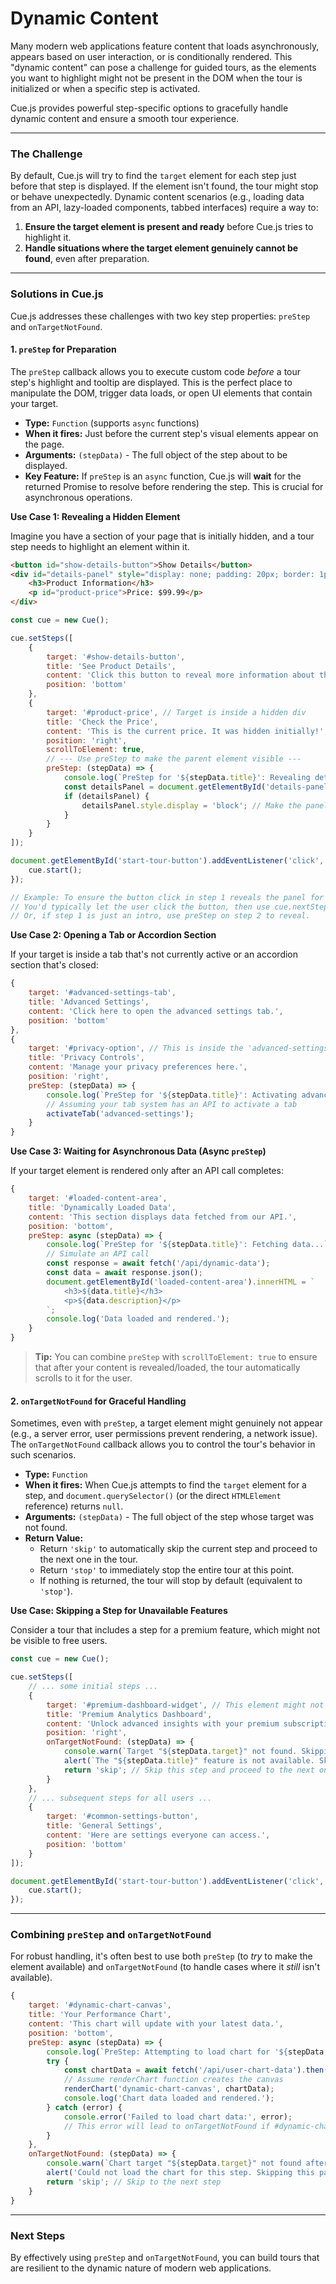 # Dynamic Content

Many modern web applications feature content that loads asynchronously, appears based on user interaction, or is conditionally rendered. This "dynamic content" can pose a challenge for guided tours, as the elements you want to highlight might not be present in the DOM when the tour is initialized or when a specific step is activated.

Cue.js provides powerful step-specific options to gracefully handle dynamic content and ensure a smooth tour experience.

***

### The Challenge

By default, Cue.js will try to find the `target` element for each step just before that step is displayed. If the element isn't found, the tour might stop or behave unexpectedly. Dynamic content scenarios (e.g., loading data from an API, lazy-loaded components, tabbed interfaces) require a way to:

1. **Ensure the target element is present and ready** before Cue.js tries to highlight it.
2. **Handle situations where the target element genuinely cannot be found**, even after preparation.

***

### Solutions in Cue.js

Cue.js addresses these challenges with two key step properties: `preStep` and `onTargetNotFound`.

#### 1. `preStep` for Preparation

The `preStep` callback allows you to execute custom code _before_ a tour step's highlight and tooltip are displayed. This is the perfect place to manipulate the DOM, trigger data loads, or open UI elements that contain your target.

* **Type:** `Function` (supports `async` functions)
* **When it fires:** Just before the current step's visual elements appear on the page.
* **Arguments:** `(stepData)` - The full object of the step about to be displayed.
* **Key Feature:** If `preStep` is an `async` function, Cue.js will **wait** for the returned Promise to resolve before rendering the step. This is crucial for asynchronous operations.

**Use Case 1: Revealing a Hidden Element**

Imagine you have a section of your page that is initially hidden, and a tour step needs to highlight an element within it.

```html
<button id="show-details-button">Show Details</button>
<div id="details-panel" style="display: none; padding: 20px; border: 1px solid #ccc; margin-top: 10px;">
    <h3>Product Information</h3>
    <p id="product-price">Price: $99.99</p>
</div>
```

```javascript
const cue = new Cue();

cue.setSteps([
    {
        target: '#show-details-button',
        title: 'See Product Details',
        content: 'Click this button to reveal more information about the product.',
        position: 'bottom'
    },
    {
        target: '#product-price', // Target is inside a hidden div
        title: 'Check the Price',
        content: 'This is the current price. It was hidden initially!',
        position: 'right',
        scrollToElement: true,
        // --- Use preStep to make the parent element visible ---
        preStep: (stepData) => {
            console.log(`PreStep for '${stepData.title}': Revealing details panel.`);
            const detailsPanel = document.getElementById('details-panel');
            if (detailsPanel) {
                detailsPanel.style.display = 'block'; // Make the panel visible
            }
        }
    }
]);

document.getElementById('start-tour-button').addEventListener('click', () => {
    cue.start();
});

// Example: To ensure the button click in step 1 reveals the panel for step 2:
// You'd typically let the user click the button, then use cue.nextStep()
// Or, if step 1 is just an intro, use preStep on step 2 to reveal.
```

**Use Case 2: Opening a Tab or Accordion Section**

If your target is inside a tab that's not currently active or an accordion section that's closed:

```javascript
{
    target: '#advanced-settings-tab',
    title: 'Advanced Settings',
    content: 'Click here to open the advanced settings tab.',
    position: 'bottom'
},
{
    target: '#privacy-option', // This is inside the 'advanced-settings-tab-content'
    title: 'Privacy Controls',
    content: 'Manage your privacy preferences here.',
    position: 'right',
    preStep: (stepData) => {
        console.log(`PreStep for '${stepData.title}': Activating advanced settings tab.`);
        // Assuming your tab system has an API to activate a tab
        activateTab('advanced-settings');
    }
}
```

**Use Case 3: Waiting for Asynchronous Data (Async `preStep`)**

If your target element is rendered only after an API call completes:

```javascript
{
    target: '#loaded-content-area',
    title: 'Dynamically Loaded Data',
    content: 'This section displays data fetched from our API.',
    position: 'bottom',
    preStep: async (stepData) => {
        console.log(`PreStep for '${stepData.title}': Fetching data...`);
        // Simulate an API call
        const response = await fetch('/api/dynamic-data');
        const data = await response.json();
        document.getElementById('loaded-content-area').innerHTML = `
            <h3>${data.title}</h3>
            <p>${data.description}</p>
        `;
        console.log('Data loaded and rendered.');
    }
}
```

> **Tip:** You can combine `preStep` with `scrollToElement: true` to ensure that after your content is revealed/loaded, the tour automatically scrolls to it for the user.

#### 2. `onTargetNotFound` for Graceful Handling

Sometimes, even with `preStep`, a target element might genuinely not appear (e.g., a server error, user permissions prevent rendering, a network issue). The `onTargetNotFound` callback allows you to control the tour's behavior in such scenarios.

* **Type:** `Function`
* **When it fires:** When Cue.js attempts to find the `target` element for a step, and `document.querySelector()` (or the direct `HTMLElement` reference) returns `null`.
* **Arguments:** `(stepData)` - The full object of the step whose target was not found.
* **Return Value:**
  * Return `'skip'` to automatically skip the current step and proceed to the next one in the tour.
  * Return `'stop'` to immediately stop the entire tour at this point.
  * If nothing is returned, the tour will stop by default (equivalent to `'stop'`).

**Use Case: Skipping a Step for Unavailable Features**

Consider a tour that includes a step for a premium feature, which might not be visible to free users.

```javascript
const cue = new Cue();

cue.setSteps([
    // ... some initial steps ...
    {
        target: '#premium-dashboard-widget', // This element might not exist for non-premium users
        title: 'Premium Analytics Dashboard',
        content: 'Unlock advanced insights with your premium subscription.',
        position: 'right',
        onTargetNotFound: (stepData) => {
            console.warn(`Target "${stepData.target}" not found. Skipping step.`);
            alert(`The "${stepData.title}" feature is not available. Skipping this part of the tour.`);
            return 'skip'; // Skip this step and proceed to the next one
        }
    },
    // ... subsequent steps for all users ...
    {
        target: '#common-settings-button',
        title: 'General Settings',
        content: 'Here are settings everyone can access.',
        position: 'bottom'
    }
]);

document.getElementById('start-tour-button').addEventListener('click', () => {
    cue.start();
});
```

***

### Combining `preStep` and `onTargetNotFound`

For robust handling, it's often best to use both `preStep` (to _try_ to make the element available) and `onTargetNotFound` (to handle cases where it _still_ isn't available).

```javascript
{
    target: '#dynamic-chart-canvas',
    title: 'Your Performance Chart',
    content: 'This chart will update with your latest data.',
    position: 'bottom',
    preStep: async (stepData) => {
        console.log(`PreStep: Attempting to load chart for '${stepData.title}'...`);
        try {
            const chartData = await fetch('/api/user-chart-data').then(res => res.json());
            // Assume renderChart function creates the canvas
            renderChart('dynamic-chart-canvas', chartData);
            console.log('Chart data loaded and rendered.');
        } catch (error) {
            console.error('Failed to load chart data:', error);
            // This error will lead to onTargetNotFound if #dynamic-chart-canvas isn't created
        }
    },
    onTargetNotFound: (stepData) => {
        console.warn(`Chart target "${stepData.target}" not found after preStep. Network issue or data error.`);
        alert('Could not load the chart for this step. Skipping this part of the tour.');
        return 'skip'; // Skip to the next step
    }
}
```

***

### Next Steps

By effectively using `preStep` and `onTargetNotFound`, you can build tours that are resilient to the dynamic nature of modern web applications.
